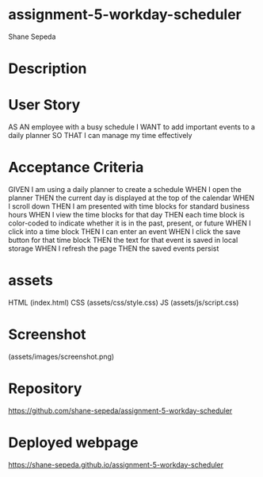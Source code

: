# assignment-5-workday-scheduler
Shane Sepeda

# Description


# User Story
AS AN employee with a busy schedule
I WANT to add important events to a daily planner
SO THAT I can manage my time effectively

# Acceptance Criteria
GIVEN I am using a daily planner to create a schedule
WHEN I open the planner
THEN the current day is displayed at the top of the calendar
WHEN I scroll down
THEN I am presented with time blocks for standard business hours
WHEN I view the time blocks for that day
THEN each time block is color-coded to indicate whether it is in the past, present, or future
WHEN I click into a time block
THEN I can enter an event
WHEN I click the save button for that time block
THEN the text for that event is saved in local storage
WHEN I refresh the page
THEN the saved events persist

# assets
HTML (index.html)
CSS (assets/css/style.css)
JS (assets/js/script.css)
# Screenshot
(assets/images/screenshot.png)
# Repository
https://github.com/shane-sepeda/assignment-5-workday-scheduler

# Deployed webpage
https://shane-sepeda.github.io/assignment-5-workday-scheduler
